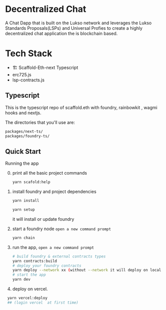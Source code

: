 # Decentralized Chat
A Chat Dapp that is built on the Lukso network and leverages the Lukso Standards Proposals(LSPs) and Universal Profies to create a highly decentralized chat application the is blockchain based.

# Tech Stack
 - 🏗 Scaffold-Eth-next Typescript<br />
 - erc725.js<br />
 - lsp-contracts.js<br />

## Typescript

This is the typescript repo of scaffold.eth with foundry, rainbowkit , wagmi hooks and nextjs.

The directories that you'll use are:

```bash
packages/next-ts/
packages/foundry-ts/
```

## Quick Start

Running the app

0. print all the basic project commands
   ```bash
   yarn scafold:help
   ```
1. install foundry and  project dependencies

   ```bash
   yarn install

   yarn setup
   ```

   it will install or update foundry

2. start a foundry node `open a new command prompt`

   ```bash
   yarn chain
   ```

3. run the app, `open a new command prompt`

   ```bash
   # build foundry & external contracts types
   yarn contracts:build
   # deploy your foundry contracts
   yarn deploy --network xx (without --network it will deploy on localhost)
   # start the app
   yarn dev
   ```

4. deploy on vercel.

```bash
 yarn vercel:deploy
 ## (login vercel  at first time)
```
